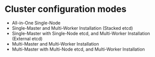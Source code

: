 # Cluster configuration modes

- All-in-One Single-Node
- Single-Master and Multi-Worker Installation (Stacked etcd)
- Single-Master with Single-Node etcd, and Multi-Worker Installation (External etcd)
- Multi-Master and Multi-Worker Installation
- Multi-Master with Multi-Node etcd, and Multi-Worker Installation
